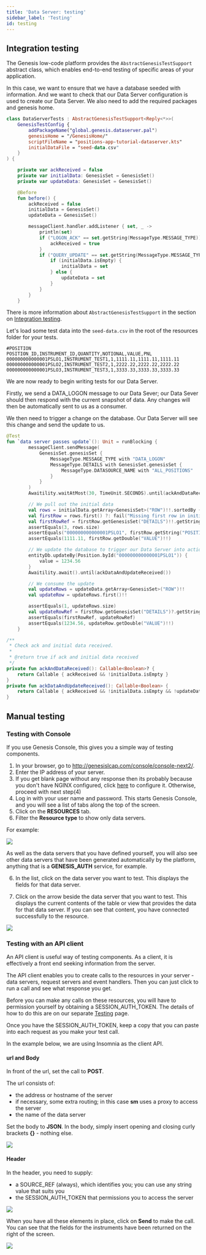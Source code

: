 ```yaml
---
title: 'Data Server: testing'
sidebar_label: 'Testing'
id: testing
---
```




## Integration testing

The Genesis low-code platform provides the `AbstractGenesisTestSupport` abstract class, which enables end-to-end testing of specific areas of your application. 

In this case, we want to ensure that we have a database seeded with information. And we want to check that our Data Server configuration is used to create our Data Server. We also need to add the required packages and genesis home.

```kotlin
class DataServerTests : AbstractGenesisTestSupport<Reply<*>>(
    GenesisTestConfig {
        addPackageName("global.genesis.dataserver.pal")
        genesisHome = "/GenesisHome/"
        scriptFileName = "positions-app-tutorial-dataserver.kts"
        initialDataFile = "seed-data.csv"
    }
) {

    private var ackReceived = false
    private var initialData: GenesisSet = GenesisSet()
    private var updateData: GenesisSet = GenesisSet()

    @Before
    fun before() {
        ackReceived = false
        initialData = GenesisSet()
        updateData = GenesisSet()

        messageClient.handler.addListener { set, _ ->
            println(set)
            if ("LOGON_ACK" == set.getString(MessageType.MESSAGE_TYPE)) {
                ackReceived = true
            }
            if ("QUERY_UPDATE" == set.getString(MessageType.MESSAGE_TYPE)) {
                if (initialData.isEmpty) {
                    initialData = set
                } else {
                    updateData = set
                }
            }
        }
    }
```

There is more information about `AbstractGenesisTestSupport` in the section on [Integration testing](/operations/testing/integration-testing/#abstractgenesistestsupport).

Let's load some test data into the `seed-data.csv` in the root of the resources folder for your tests.

```text
#POSITION
POSITION_ID,INSTRUMENT_ID,QUANTITY,NOTIONAL,VALUE,PNL
000000000000001PSLO1,INSTRUMENT_TEST1,1,1111.11,1111.11,1111.11
000000000000001PSLO2,INSTRUMENT_TEST2,1,2222.22,2222.22,2222.22
000000000000001PSLO3,INSTRUMENT_TEST3,1,3333.33,3333.33,3333.33
```


We are now ready to begin writing tests for our Data Server.

Firstly, we send a DATA_LOGON message to our Data Sever; our Data Sever should then respond with the current snapshot of data. Any changes will then be automatically sent to us as a consumer.

We then need to trigger a change on the database. Our Data Server will see this change and send the update to us.

```kotlin
@Test
fun `data server passes update`(): Unit = runBlocking {
        messageClient.sendMessage(
            GenesisSet.genesisSet {
                MessageType.MESSAGE_TYPE with "DATA_LOGON"
                MessageType.DETAILS with GenesisSet.genesisSet {
                    MessageType.DATASOURCE_NAME with "ALL_POSITIONS"
                }
            }
        )
        Awaitility.waitAtMost(30, TimeUnit.SECONDS).until(ackAndDataReceived())

        // We pull out the initial data
        val rows = initialData.getArray<GenesisSet>("ROW")!!.sortedBy { it?.getString("POSITION_ID") }
        val firstRow = rows.first() ?: fail("Missing first row in initial data")
        val firstRowRef = firstRow.getGenesisSet("DETAILS")!!.getString("ROW_REF")!!
        assertEquals(3, rows.size)
        assertEquals("000000000000001PSLO1", firstRow.getString("POSITION_ID")!!)
        assertEquals(1111.11, firstRow.getDouble("VALUE")!!)

        // We update the database to trigger our Data Server into action
        entityDb.updateBy(Position.byId("000000000000001PSLO1")) {
            value = 1234.56
        }
        Awaitility.await().until(ackDataAndUpdateReceived())

        // We consume the update
        val updateRows = updateData.getArray<GenesisSet>("ROW")!!
        val updateRow = updateRows.first()!!

        assertEquals(1, updateRows.size)
        val updateRowRef = firstRow.getGenesisSet("DETAILS")?.getString("ROW_REF")!!
        assertEquals(firstRowRef, updateRowRef)
        assertEquals(1234.56, updateRow.getDouble("VALUE")!!)
    }

/**
 * Check ack and initial data received.
 *
 * @return true if ack and initial data received
 */
private fun ackAndDataReceived(): Callable<Boolean>? {
    return Callable { ackReceived && !initialData.isEmpty }
}
private fun ackDataAndUpdateReceived(): Callable<Boolean> {
    return Callable { ackReceived && !initialData.isEmpty && !updateData.isEmpty }
}


```

## Manual testing

### Testing with Console
If you use Genesis Console, this gives you a simple way of testing components.

1. In your browser, go to http://genesislcap.com/console/console-next2/.
2. Enter the IP address of your server.
3. If you get blank page without any response then its probably because you don't have NGINX configured, click [here](/operations/server-setup/config-management/#nginx-configuration-using-docker-imagerecommended) to configure it. Otherwise, proceed with next step(4)
4. Log in with your user name and password. This starts Genesis Console, and you will see a list of tabs along the top of the screen.
5. Click on the **RESOURCES** tab.
6. Filter the **Resource type** to show only data servers.

For example:

![](/img/test-console-ds-filter.png)

As well as the data servers that you have defined yourself, you will also see other data servers that have been generated automatically by the platform, anything that is a **GENESIS_AUTH** service, for example.

6. In the list, click on the data server you want to test. This displays the fields for that data server. 

7. Click on the arrow beside the data server that you want to test. This displays the current contents of the table or view that provides the data for that data server. If you can see that content, you have connected successfully to the resource.

![](/img/test-console-ds-success.png)


### Testing with an API client

An API client is useful way of testing components. As a client, it is effectively a front end seeking information from the server.

The API client enables you to create calls to the resources in your server - data servers, request servers and event handlers. Then you can just click to run a call and see what response you get.

Before you can make any calls on these resources, you will have to permission yourself by obtaining a SESSION_AUTH_TOKEN. The details of how to do this are on our separate [Testing](/operations/testing/component-testing/#using-an-api-client) page.

Once you have the SESSION_AUTH_TOKEN, keep a copy that you can paste into each request as you make your test call.

In the example below, we are using Insomnia as the client API.

#### url and Body
In front of the url, set the call to **POST**.

The url consists of:

- the address or hostname of the server
- if necessary, some extra routing; in this case **sm** uses a proxy to access the server
- the name of the data server


Set the body to **JSON**. In the body, simply insert opening and closing curly brackets **{}** - nothing else. 

![](/img/test-ds-url-body.png)

#### Header
In the header, you need to supply:

- a SOURCE_REF (always), which identifies you; you can use any string value that suits you
- the SESSION_AUTH_TOKEN that permissions you to access the server

![](/img/test-ds-header.png)

When you have all these elements in place, click on **Send** to make the call. You can see that the fields for the instruments have been returned on the right of the screen.

![](/img/test-ds-instrument-success.png)
